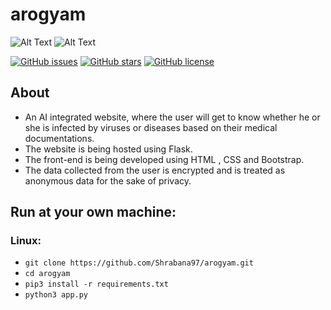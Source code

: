 # arogyam 

![Alt Text](https://im2.ezgif.com/tmp/ezgif-2-09b89f39bc64.gif)
![Alt Text](https://im2.ezgif.com/tmp/ezgif-2-f73c607a8eca.gif)

[![GitHub issues](https://img.shields.io/github/issues/sudo-rajarshi/arogyam)](https://github.com/sudo-rajarshi/arogyam/issues)
[![GitHub stars](https://img.shields.io/github/stars/sudo-rajarshi/arogyam)](https://github.com/sudo-rajarshi/arogyam/stargazers)
[![GitHub license](https://img.shields.io/github/license/sudo-rajarshi/arogyam)](https://github.com/Shrabana97/arogyam/blob/master/LICENSE)

## About
* An AI integrated website, where the user will get to know whether he or she is infected by viruses or diseases based on their medical documentations.
* The website is being hosted using Flask.
* The front-end is being developed using HTML , CSS and Bootstrap.
* The data collected from the user is encrypted and is treated as anonymous data for the sake of privacy.

## Run at your own machine:
### Linux:
* `git clone https://github.com/Shrabana97/arogyam.git`
* `cd arogyam`
* `pip3 install -r requirements.txt`
* `python3 app.py`
